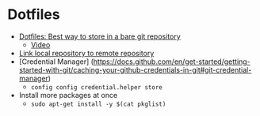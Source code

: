# Dotfiles
- [Dotfiles: Best way to store in a bare git repository ](https://www.atlassian.com/git/tutorials/dotfiles)
    - [Video](https://www.youtube.com/watch?v=tBoLDpTWVOM)
- [Link local repository to remote repository]()
- [Credential Manager]
(https://docs.github.com/en/get-started/getting-started-with-git/caching-your-github-credentials-in-git#git-credential-manager)
    - `config config credential.helper store`
- Install more packages at once
	- `sudo apt-get install -y $(cat pkglist)`
